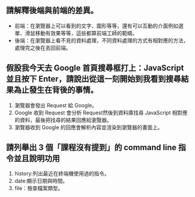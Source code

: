 ## 請解釋後端與前端的差異。
- 前端：在瀏覽器上可以看到的文字、圖形等等，還有可以互動的介面例如選單、滑鼠移動有效果等等，這些都算前端工師的範疇。
- 後端：在瀏覽器上看不見的資料處理，不同資料處理的方式有相對應的方法，處理完之後在丟回前端。

## 假設我今天去 Google 首頁搜尋框打上：JavaScript 並且按下 Enter，請說出從這一刻開始到我看到搜尋結果為止發生在背後的事情。
1. 瀏覽器會發出 Request 給 Google。
2. Google 收到 Request 會分析 Request然後到資料庫找尋 JavaScript 相對應的資料，最後把找尋的結果回應給瀏覽器。
3. 瀏覽器收到 Google 的回應會解析內容並渲染到瀏覽器的畫面上。

## 請列舉出 3 個「課程沒有提到」的 command line 指令並且說明功用
1. history:列出最近在終端機使用過的指令。
2. date:顯示日期與時間。
3. file：檢查檔案類型。  